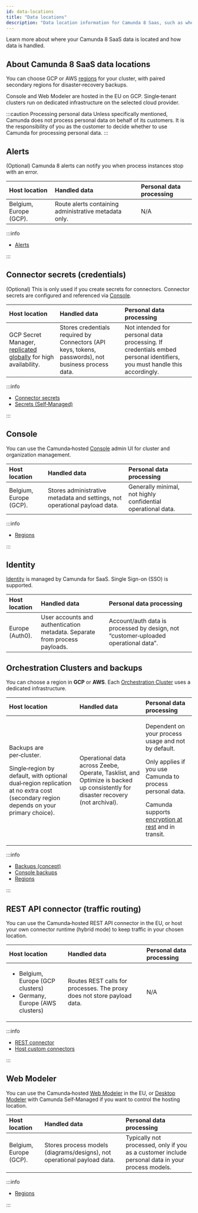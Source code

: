 ```yaml
---
id: data-locations
title: "Data locations"
description: "Data location information for Camunda 8 Saas, such as where your Camunda 8 SaaS data is located and how data is handled."
---
```


Learn more about where your Camunda 8 SaaS data is located and how data is handled.

## About Camunda 8 SaaS data locations

You can choose GCP or AWS [regions](regions.md) for your cluster, with paired secondary regions for disaster‑recovery backups.

Console and Web Modeler are hosted in the EU on GCP. Single‑tenant clusters run on dedicated infrastructure on the selected cloud provider.

:::caution Processing personal data
Unless specifically mentioned, Camunda does not process personal data on behalf of its customers. It is the responsibility of you as the customer to decide whether to use Camunda for processing personal data.
:::

## Alerts

(Optional) Camunda 8 alerts can notify you when process instances stop with an error.

| Host location          | Handled data                                          | Personal data processing |
| :--------------------- | :---------------------------------------------------- | :----------------------- |
| Belgium, Europe (GCP). | Route alerts containing administrative metadata only. | N/A                      |

:::info

- [Alerts](/components/console/manage-clusters/manage-alerts.md)

:::

## Connector secrets (credentials)

(Optional) This is only used if you create secrets for connectors. Connector secrets are configured and referenced via [Console](/components/console/manage-clusters/manage-secrets.md).

| Host location                                                                                                                                    | Handled data                                                                                        | Personal data processing                                                                                                |
| :----------------------------------------------------------------------------------------------------------------------------------------------- | :-------------------------------------------------------------------------------------------------- | :---------------------------------------------------------------------------------------------------------------------- |
| GCP Secret Manager, [replicated globally](https://cloud.google.com/secret-manager/docs/secret-manager-secrets-comparison) for high availability. | Stores credentials required by Connectors (API keys, tokens, passwords), not business process data. | Not intended for personal data processing. If credentials embed personal identifiers, you must handle this accordingly. |

:::info

- [Connector secrets](/components/console/manage-clusters/manage-secrets.md)
- [Secrets (Self‑Managed)](/self-managed/components/connectors/connectors-configuration.md)

:::

## Console

You can use the Camunda‑hosted [Console](/components/console/introduction-to-console.md) admin UI for cluster and organization management.

| Host location          | Handled data                                                               | Personal data processing                                     |
| :--------------------- | :------------------------------------------------------------------------- | :----------------------------------------------------------- |
| Belgium, Europe (GCP). | Stores administrative metadata and settings, not operational payload data. | Generally minimal, not highly confidential operational data. |

:::info

- [Regions](regions.md)

:::

## Identity

[Identity](/components/identity/identity-introduction.md) is managed by Camunda for SaaS. Single Sign-on (SSO) is supported.

| Host location   | Handled data                                                               | Personal data processing                                                            |
| :-------------- | :------------------------------------------------------------------------- | :---------------------------------------------------------------------------------- |
| Europe (Auth0). | User accounts and authentication metadata. Separate from process payloads. | Account/auth data is processed by design, not “customer‑uploaded operational data”. |

## Orchestration Clusters and backups

You can choose a region in **GCP** or **AWS**. Each [Orchestration Cluster](/components/orchestration-cluster.md) uses a dedicated infrastructure.

| Host location                                                                                                                                                             | Handled data                                                                                                                   | Personal data processing                                                                                                                                                                              |
| :------------------------------------------------------------------------------------------------------------------------------------------------------------------------ | :----------------------------------------------------------------------------------------------------------------------------- | :---------------------------------------------------------------------------------------------------------------------------------------------------------------------------------------------------- |
| <p>Backups are per‑cluster.</p><p>Single‑region by default, with optional dual‑region replication at no extra cost (secondary region depends on your primary choice).</p> | Operational data across Zeebe, Operate, Tasklist, and Optimize is backed up consistently for disaster recovery (not archival). | <p>Dependent on your process usage and not by default.</p><p>Only applies if you use Camunda to process personal data.</p><p>Camunda supports [encryption at rest](byok/index.md) and in transit.</p> |

:::info

- [Backups (concept)](/components/saas/backups.md)
- [Console backups](/components/console/manage-clusters/cluster-backups.md)
- [Regions](regions.md)

:::

## REST API connector (traffic routing)

You can use the Camunda‑hosted REST API connector in the EU, or host your own connector runtime (hybrid mode) to keep traffic in your chosen location.

| Host location                                                                           | Handled data                                                            | Personal data processing |
| :-------------------------------------------------------------------------------------- | :---------------------------------------------------------------------- | :----------------------- |
| <ul><li>Belgium, Europe (GCP clusters)</li><li>Germany, Europe (AWS clusters)</li></ul> | Routes REST calls for processes. The proxy does not store payload data. | N/A                      |

:::info

- [REST connector](/components/connectors/protocol/rest.md)
- [Host custom connectors](/components/connectors/custom-built-connectors/host-custom-connector.md)

:::

## Web Modeler

You can use the Camunda‑hosted [Web Modeler](/components/modeler/web-modeler/index.md) in the EU, or [Desktop Modeler](/components/modeler/desktop-modeler/index.md) with Camunda Self‑Managed if you want to control the hosting location.

| Host location          | Handled data                                                            | Personal data processing                                                                         |
| :--------------------- | :---------------------------------------------------------------------- | :----------------------------------------------------------------------------------------------- |
| Belgium, Europe (GCP). | Stores process models (diagrams/designs), not operational payload data. | Typically not processed, only if you as a customer include personal data in your process models. |

:::info

- [Regions](regions.md)

:::
